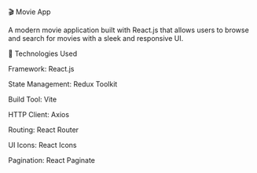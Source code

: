 🎬 Movie App

A modern movie application built with React.js that allows users to browse and search for movies with a sleek and responsive UI.

🚀 Technologies Used

Framework: React.js

State Management: Redux Toolkit

Build Tool: Vite

HTTP Client: Axios

Routing: React Router

UI Icons: React Icons

Pagination: React Paginate